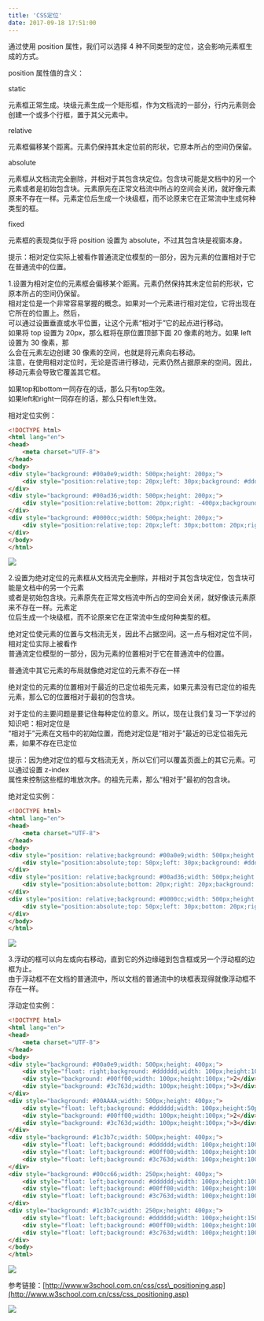 ```yaml
---
title: 'CSS定位'
date: 2017-09-18 17:51:00
---   
```

通过使用 position 属性，我们可以选择 4 种不同类型的定位，这会影响元素框生成的方式。  
  

position 属性值的含义：  
  

static  

 元素框正常生成。块级元素生成一个矩形框，作为文档流的一部分，行内元素则会创建一个或多个行框，置于其父元素中。  

relative  

 元素框偏移某个距离。元素仍保持其未定位前的形状，它原本所占的空间仍保留。  

absolute  

 元素框从文档流完全删除，并相对于其包含块定位。包含块可能是文档中的另一个元素或者是初始包含块。元素原先在正常文档流中所占的空间会关闭，就好像元素原来不存在一样。元素定位后生成一个块级框，而不论原来它在正常流中生成何种类型的框。  

fixed  

 元素框的表现类似于将 position 设置为 absolute，不过其包含块是视窗本身。  
  

提示：相对定位实际上被看作普通流定位模型的一部分，因为元素的位置相对于它在普通流中的位置。

1.设置为相对定位的元素框会偏移某个距离。元素仍然保持其未定位前的形状，它原本所占的空间仍保留。  
相对定位是一个非常容易掌握的概念。如果对一个元素进行相对定位，它将出现在它所在的位置上。然后，  
可以通过设置垂直或水平位置，让这个元素“相对于”它的起点进行移动。  
如果将 top 设置为 20px，那么框将在原位置顶部下面 20 像素的地方。如果 left 设置为 30 像素，那  
么会在元素左边创建 30 像素的空间，也就是将元素向右移动。  
注意，在使用相对定位时，无论是否进行移动，元素仍然占据原来的空间。因此，移动元素会导致它覆盖其它框。  
  
如果top和bottom一同存在的话，那么只有top生效。  
如果left和right一同存在的话，那么只有left生效。

相对定位实例：

```html
<!DOCTYPE html>
<html lang="en">
<head>
    <meta charset="UTF-8">
</head>
<body>
<div style="background: #00a0e9;width: 500px;height: 200px;">
    <div style="position:relative;top: 20px;left: 30px;background: #dddddd;width: 100px;height:100px;"></div>
</div>
<div style="background: #00ad36;width: 500px;height: 200px;">
    <div style="position:relative;bottom: 20px;right: -400px;background: #dddddd;width: 100px;height:100px;"></div>
</div>
<div style="background: #0000cc;width: 500px;height: 200px;">
    <div style="position:relative;top: 20px;left: 30px;bottom: 20px;right: -400px;background: #dddddd;width: 100px;height:100px;"></div>
</div>
</body>
</html>
```
  
![](https://img-blog.csdn.net/20170918175301384?watermark/2/text/aHR0cDovL2Jsb2cuY3Nkbi5uZXQveHV0b25nYmFv/font/5a6L5L2T/fontsize/400/fill/I0JBQkFCMA/dissolve/70/gravity/Center)  

2.设置为绝对定位的元素框从文档流完全删除，并相对于其包含块定位，包含块可能是文档中的另一个元素  
或者是初始包含块。元素原先在正常文档流中所占的空间会关闭，就好像该元素原来不存在一样。元素定  
位后生成一个块级框，而不论原来它在正常流中生成何种类型的框。  
  
绝对定位使元素的位置与文档流无关，因此不占据空间。这一点与相对定位不同，相对定位实际上被看作  
普通流定位模型的一部分，因为元素的位置相对于它在普通流中的位置。  
  
普通流中其它元素的布局就像绝对定位的元素不存在一样  
  
绝对定位的元素的位置相对于最近的已定位祖先元素，如果元素没有已定位的祖先元素，那么它的位置相对于最初的包含块。  
  
对于定位的主要问题是要记住每种定位的意义。所以，现在让我们复习一下学过的知识吧：相对定位是  
“相对于”元素在文档中的初始位置，而绝对定位是“相对于”最近的已定位祖先元素，如果不存在已定位  
  
提示：因为绝对定位的框与文档流无关，所以它们可以覆盖页面上的其它元素。可以通过设置 z-index  
属性来控制这些框的堆放次序。的祖先元素，那么“相对于”最初的包含块。

绝对定位实例：

```html
<!DOCTYPE html>
<html lang="en">
<head>
    <meta charset="UTF-8">
</head>
<body>
<div style="position: relative;background: #00a0e9;width: 500px;height: 200px;">
    <div style="position:absolute;top: 50px;left: 30px;background: #dddddd;width: 100px;height:100px;"></div>
</div>
<div style="position: relative;background: #00ad36;width: 500px;height: 200px;">
    <div style="position:absolute;bottom: 20px;right: 20px;background: #dddddd;width: 100px;height:100px;"></div>
</div>
<div style="position: relative;background: #0000cc;width: 500px;height: 200px;">
    <div style="position:absolute;top: 50px;left: 30px;bottom: 20px;right: -400px;background: #dddddd;width: 100px;height:100px;"></div>
</div>
</body>
</html>
```
  
![](https://img-blog.csdn.net/20170918175454447?watermark/2/text/aHR0cDovL2Jsb2cuY3Nkbi5uZXQveHV0b25nYmFv/font/5a6L5L2T/fontsize/400/fill/I0JBQkFCMA/dissolve/70/gravity/Center)  

3.浮动的框可以向左或向右移动，直到它的外边缘碰到包含框或另一个浮动框的边框为止。  
由于浮动框不在文档的普通流中，所以文档的普通流中的块框表现得就像浮动框不存在一样。

浮动定位实例：

```html
<!DOCTYPE html>
<html lang="en">
<head>
    <meta charset="UTF-8">
</head>
<body>
<div style="background: #00a0e9;width: 500px;height: 400px;">
    <div style="float: right;background: #dddddd;width: 100px;height:100px;">1</div>
    <div style="background: #00ff00;width: 100px;height:100px;">2</div>
    <div style="background: #3c763d;width: 100px;height:100px;">3</div>
</div>
<div style="background: #00AAAA;width: 500px;height: 400px;">
    <div style="float: left;background: #dddddd;width: 100px;height:50px;">1</div>
    <div style="background: #00ff00;width: 100px;height:100px;">2</div>
    <div style="background: #3c763d;width: 100px;height:100px;">3</div>
</div>
<div style="background: #1c3b7c;width: 500px;height: 400px;">
    <div style="float: left;background: #dddddd;width: 100px;height:100px;">1</div>
    <div style="float: left;background: #00ff00;width: 100px;height:100px;">2</div>
    <div style="float: left;background: #3c763d;width: 100px;height:100px;">3</div>
</div>
<div style="background: #00cc66;width: 250px;height: 400px;">
    <div style="float: left;background: #dddddd;width: 100px;height:100px;">1</div>
    <div style="float: left;background: #00ff00;width: 100px;height:100px;">2</div>
    <div style="float: left;background: #3c763d;width: 100px;height:100px;">3</div>
</div>
<div style="background: #1c3b7c;width: 250px;height: 400px;">
    <div style="float: left;background: #dddddd;width: 100px;height:150px;">1</div>
    <div style="float: left;background: #00ff00;width: 100px;height:100px;">2</div>
    <div style="float: left;background: #3c763d;width: 100px;height:100px;">3</div>
</div>
</body>
</html>
```
  
  

![](https://img-blog.csdn.net/20170918180251062?watermark/2/text/aHR0cDovL2Jsb2cuY3Nkbi5uZXQveHV0b25nYmFv/font/5a6L5L2T/fontsize/400/fill/I0JBQkFCMA/dissolve/70/gravity/Center)

参考链接：[http://www.w3school.com.cn/css/css\_positioning.asp](http://www.w3school.com.cn/css/css_positioning.asp)

![](https://img-blog.csdn.net/20170918180519356?watermark/2/text/aHR0cDovL2Jsb2cuY3Nkbi5uZXQveHV0b25nYmFv/font/5a6L5L2T/fontsize/400/fill/I0JBQkFCMA/dissolve/70/gravity/Center)